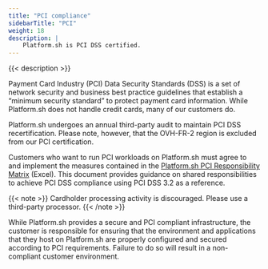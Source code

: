```yaml
---
title: "PCI compliance"
sidebarTitle: "PCI"
weight: 18
description: |
    Platform.sh is PCI DSS certified.
---
```


{{< description >}}

Payment Card Industry (PCI) Data Security Standards (DSS) is a set of network security and business best practice guidelines that establish a “minimum security standard” to protect payment card information. While Platform.sh does not handle credit cards, many of our customers do. 

Platform.sh undergoes an annual third-party audit to maintain PCI DSS recertification. Please note, however, that the OVH-FR-2 region is excluded from our PCI certification.

Customers who want to run PCI workloads on Platform.sh must agree to and implement the measures contained in the [Platform.sh PCI Responsibility Matrix](https://docs.google.com/spreadsheets/d/1zLkHpdUoX1VNC3wTipl3g-Z4eHjou-57IrQxE8GH6oA/edit#gid=238986323) (Excel). This document provides guidance on shared responsibilities to achieve PCI DSS compliance using PCI DSS 3.2 as a reference. 

{{< note >}}
Cardholder processing activity is discouraged. Please use a third-party processor.
{{< /note >}}

While Platform.sh provides a secure and PCI compliant infrastructure, the customer is responsible for ensuring that the environment and applications that they host on Platform.sh are properly configured and secured according to PCI requirements. Failure to do so will result in a non-compliant customer environment.
